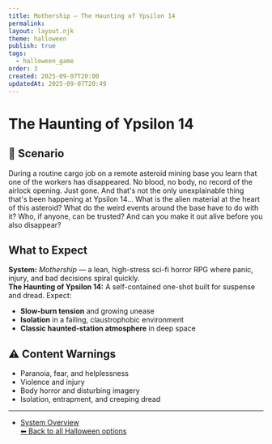 ```yaml
---
title: Mothership — The Haunting of Ypsilon 14
permalink:
layout: layout.njk
theme: halloween
publish: true
tags:
  - halloween_game
order: 3
created: 2025-09-07T20:00
updatedAt: 2025-09-07T20:49
---
```


# The Haunting of Ypsilon 14

## 🌌 Scenario
During a routine cargo job on a remote asteroid mining base you learn that one of the workers has disappeared. No blood, no body, no record of the airlock opening. Just gone. And that's not the only unexplainable thing that's been happening at Ypsilon 14... What is the alien material at the heart of this asteroid? What do the weird events around the base have to do with it? Who, if anyone, can be trusted? And can you make it out alive before you also disappear?

## What to Expect
**System:** *Mothership* — a lean, high-stress sci-fi horror RPG where panic, injury, and bad decisions spiral quickly.  
**The Haunting of Ypsilon 14:** A self-contained one-shot built for suspense and dread. Expect:  
- **Slow-burn tension** and growing unease  
- **Isolation** in a failing, claustrophobic environment  
- **Classic haunted-station atmosphere** in deep space  

## ⚠️ Content Warnings
- Paranoia, fear, and helplessness  
- Violence and injury  
- Body horror and disturbing imagery  
- Isolation, entrapment, and creeping dread  

---
- [System Overview](/vault/campaigns/Mothership%20campaign/mothership/)  
[⬅ Back to all Halloween options](/vault/halloween/)
